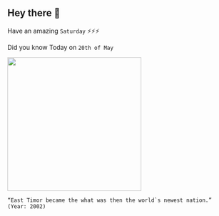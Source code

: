 ## Hey there 👋
Have an amazing `Saturday` ⚡⚡⚡

Did you know Today on `20th of May`
 
 [<img src="https://southeastasiabackpacker.com/wp-content/uploads/2017/05/1200-x-800-East-Timor-travel4more.jpg" width="300" />](https://en.wikipedia.org/wiki/History_of_East_Timor) 
 ```
“East Timor became the what was then the world`s newest nation.” (Year: 2002)
```
